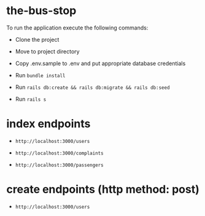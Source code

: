 # the-bus-stop

To run the application execute the following commands:

* Clone the project

* Move to project directory

* Copy .env.sample to .env and put appropriate database credentials

* Run `bundle install`

* Run `rails db:create && rails db:migrate && rails db:seed`

* Run `rails s`

# index endpoints

* `http://localhost:3000/users`

* `http://localhost:3000/complaints`

* `http://localhost:3000/passengers`

# create endpoints (http method: post)

* `http://localhost:3000/users`
